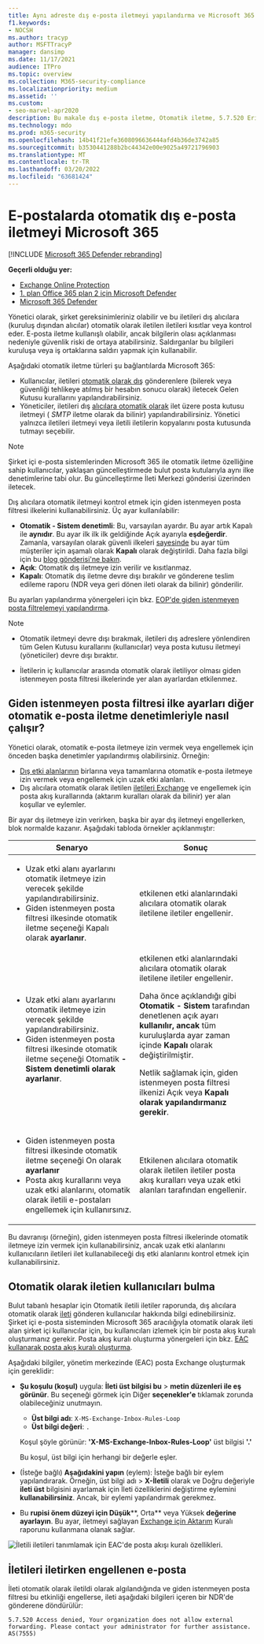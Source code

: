 ```yaml
---
title: Aynı adreste dış e-posta iletmeyi yapılandırma ve Microsoft 365.
f1.keywords:
- NOCSH
ms.author: tracyp
author: MSFTTracyP
manager: dansimp
ms.date: 11/17/2021
audience: ITPro
ms.topic: overview
ms.collection: M365-security-compliance
ms.localizationpriority: medium
ms.assetid: ''
ms.custom:
- seo-marvel-apr2020
description: Bu makale dış e-posta iletme, Otomatik iletme, 5.7.520 Erişim Engellendi iletileri, dış iletmeyi devre dışı bırakma, 'Yöneticiniz dış iletmeyi devre dışı bıraktı' iletilerini ve giden istenmeyen posta önleme ilkesi gibi konuları kapsar.
ms.technology: mdo
ms.prod: m365-security
ms.openlocfilehash: 14b41f21efe3608096636444afd4b36de3742a85
ms.sourcegitcommit: b3530441288b2bc44342e00e9025a49721796903
ms.translationtype: MT
ms.contentlocale: tr-TR
ms.lasthandoff: 03/20/2022
ms.locfileid: "63681424"
---
```

# <a name="control-automatic-external-email-forwarding-in-microsoft-365"></a>E-postalarda otomatik dış e-posta iletmeyi Microsoft 365

[!INCLUDE [Microsoft 365 Defender rebranding](../includes/microsoft-defender-for-office.md)]

**Geçerli olduğu yer:**
- [Exchange Online Protection](exchange-online-protection-overview.md)
- [1. plan Office 365 plan 2 için Microsoft Defender](defender-for-office-365.md)
- [Microsoft 365 Defender](../defender/microsoft-365-defender.md)

Yönetici olarak, şirket gereksinimleriniz olabilir ve bu iletileri dış alıcılara (kuruluş dışından alıcılar) otomatik olarak iletilen iletileri kısıtlar veya kontrol eder. E-posta iletme kullanışlı olabilir, ancak bilgilerin olası açıklanması nedeniyle güvenlik riski de ortaya atabilirsiniz. Saldırganlar bu bilgileri kuruluşa veya iş ortaklarına saldırı yapmak için kullanabilir.

Aşağıdaki otomatik iletme türleri şu bağlantılarda Microsoft 365:

- Kullanıcılar, iletileri [otomatik olarak dış](https://support.microsoft.com/office/c24f5dea-9465-4df4-ad17-a50704d66c59) gönderenlere (bilerek veya güvenliği tehlikeye atılmış bir hesabın sonucu olarak) iletecek Gelen Kutusu kurallarını yapılandırabilirsiniz.
- Yöneticiler, iletileri dış [alıcılara otomatik olarak](/exchange/recipients-in-exchange-online/manage-user-mailboxes/configure-email-forwarding) ilet üzere posta kutusu iletmeyi ( _SMTP_ iletme olarak da bilinir) yapılandırabilirsiniz. Yönetici yalnızca iletileri iletmeyi veya iletili iletilerin kopyalarını posta kutusunda tutmayı seçebilir.

> [!NOTE]
> Şirket içi e-posta sistemlerinden Microsoft 365 ile otomatik iletme özelliğine sahip kullanıcılar, yaklaşan güncelleştirmede bulut posta kutularıyla aynı ilke denetimlerine tabi olur. Bu güncelleştirme İleti Merkezi gönderisi üzerinden iletecek.

Dış alıcılara otomatik iletmeyi kontrol etmek için giden istenmeyen posta filtresi ilkelerini kullanabilirsiniz. Üç ayar kullanılabilir:

- **Otomatik - Sistem denetimli**: Bu, varsayılan ayardır. Bu ayar artık Kapalı ile **aynıdır**. Bu ayar ilk ilk ilk geldiğinde Açık ayarıyla **eşdeğerdir**. Zamanla, varsayılan olarak güvenli ilkeleri [sayesinde](secure-by-default.md) bu ayar tüm müşteriler için aşamalı olarak **Kapalı** olarak değiştirildi. Daha fazla bilgi için bu [blog gönderisi'ne bakın](https://techcommunity.microsoft.com/t5/exchange-team-blog/all-you-need-to-know-about-automatic-email-forwarding-in/ba-p/2074888). 
- **Açık**: Otomatik dış iletmeye izin verilir ve kısıtlanmaz.
- **Kapalı**: Otomatik dış iletme devre dışı bırakılır ve gönderene teslim edileme raporu (NDR veya geri dönen ileti olarak da bilinir) gönderilir.

Bu ayarları yapılandırma yönergeleri için bkz. [EOP'de giden istenmeyen posta filtrelemeyi yapılandırma](configure-the-outbound-spam-policy.md).

> [!NOTE]
>
> - Otomatik iletmeyi devre dışı bırakmak, iletileri dış adreslere yönlendiren tüm Gelen Kutusu kurallarını (kullanıcılar) veya posta kutusu iletmeyi (yöneticiler) devre dışı bıraktır.
>
> - İletilerin iç kullanıcılar arasında otomatik olarak iletiliyor olması giden istenmeyen posta filtresi ilkelerinde yer alan ayarlardan etkilenmez.


## <a name="how-the-outbound-spam-filter-policy-settings-work-with-other-automatic-email-forwarding-controls"></a>Giden istenmeyen posta filtresi ilke ayarları diğer otomatik e-posta iletme denetimleriyle nasıl çalışır?

Yönetici olarak, otomatik e-posta iletmeye izin vermek veya engellemek için önceden başka denetimler yapılandırmış olabilirsiniz. Örneğin:

- [Dış etki alanlarının](/exchange/mail-flow-best-practices/remote-domains/remote-domains) birlarına veya tamamlarına otomatik e-posta iletmeye izin vermek veya engellemek için uzak etki alanları.
- Dış alıcılara otomatik olarak iletilen [iletileri Exchange](/exchange/security-and-compliance/mail-flow-rules/mail-flow-rules) ve engellemek için posta akış kurallarında (aktarım kuralları olarak da bilinir) yer alan koşullar ve eylemler.

Bir ayar dış iletmeye izin verirken, başka bir ayar dış iletmeyi engellerken, blok normalde kazanır. Aşağıdaki tabloda örnekler açıklanmıştır:

|Senaryo|Sonuç|
|---|---|
|<ul><li>Uzak etki alanı ayarlarını otomatik iletmeye izin verecek şekilde yapılandırabilirsiniz.</li><li>Giden istenmeyen posta filtresi ilkesinde otomatik iletme seçeneği Kapalı olarak **ayarlanır**.</li></ul>|etkilenen etki alanlarındaki alıcılara otomatik olarak iletilene iletiler engellenir.|
|<ul><li>Uzak etki alanı ayarlarını otomatik iletmeye izin verecek şekilde yapılandırabilirsiniz.</li><li>Giden istenmeyen posta filtresi ilkesinde otomatik iletme seçeneği Otomatik **- Sistem denetimli olarak ayarlanır**.</li></ul>|etkilenen etki alanlarındaki alıcılara otomatik olarak iletilene iletiler engellenir. <p> Daha önce açıklandığı gibi **Otomatik - Sistem** tarafından denetlenen açık ayarı **kullanılır, ancak** tüm kuruluşlarda ayar zaman içinde **Kapalı** olarak değiştirilmiştir. <p> Netlik sağlamak için, giden istenmeyen posta filtresi ilkenizi Açık veya **Kapalı olarak yapılandırmanız** **gerekir**.|
|<ul><li>Giden istenmeyen posta filtresi ilkesinde otomatik iletme seçeneği On olarak **ayarlanır**</li><li>Posta akış kurallarını veya uzak etki alanlarını, otomatik olarak iletili e-postaları engellemek için kullanırsınız.</li></ul>|Etkilenen alıcılara otomatik olarak iletilen iletiler posta akış kuralları veya uzak etki alanları tarafından engellenir.|

Bu davranışı (örneğin), giden istenmeyen posta filtresi ilkelerinde otomatik iletmeye izin vermek için kullanabilirsiniz, ancak uzak etki alanlarını kullanıcıların iletileri ilet kullanabileceği dış etki alanlarını kontrol etmek için kullanabilirsiniz.

## <a name="how-to-find-users-that-are-automatically-forwarding"></a>Otomatik olarak iletien kullanıcıları bulma

Bulut tabanlı hesaplar için Otomatik iletili iletiler raporunda, dış alıcılara otomatik olarak [ileti](/exchange/monitoring/mail-flow-reports/mfr-auto-forwarded-messages-report) gönderen kullanıcılar hakkında bilgi edinebilirsiniz. Şirket içi e-posta sisteminden Microsoft 365 aracılığıyla otomatik olarak ileti alan şirket içi kullanıcılar için, bu kullanıcıları izlemek için bir posta akış kuralı oluşturmanız gerekir. Posta akış kuralı oluşturma yönergeleri için bkz. [EAC kullanarak posta akış kuralı oluşturma](/exchange/security-and-compliance/mail-flow-rules/manage-mail-flow-rules#use-the-eac-to-create-a-mail-flow-rule).

Aşağıdaki bilgiler, yönetim merkezinde (EAC) posta Exchange oluşturmak için gereklidir:

- **Şu koşulu (koşul)** uygula: **İleti üst bilgisi bu** \> **metin düzenleri ile eş görünür**. Bu seçeneği görmek için Diğer **seçenekler'e** tıklamak zorunda olabileceğiniz unutmayın.
  - **Üst bilgi adı**: `X-MS-Exchange-Inbox-Rules-Loop`
  - **Üst bilgi değeri**: `.`

  Koşul şöyle görünür: **'X-MS-Exchange-Inbox-Rules-Loop'** üst bilgisi **'.'**

  Bu koşul, üst bilgi için herhangi bir değerle eşler.

- (İsteğe bağlı) **Aşağıdakini yapın** (eylem): İsteğe bağlı bir eylem yapılandırarak. Örneğin, üst bilgi adı  \> **X-İletili** olarak ve Doğru değeriyle **ileti üst** bilgisini ayarlamak için İleti özelliklerini değiştirme eylemini **kullanabilirsiniz**. Ancak, bir eylemi yapılandırmak gerekmez.
- Bu **rupisi önem düzeyi için Düşük****, Orta** veya Yüksek **değerine** **ayarlayın**. Bu ayar, iletmeyi sağlayan [Exchange için Aktarım](view-email-security-reports.md#exchange-transport-rule-report) Kuralı raporunu kullanmana olanak sağlar.

![İletili iletileri tanımlamak için EAC'de posta akışı kuralı özellikleri.](../../media/mail-flow-rule-for-forwarded-messages.png)

## <a name="blocked-email-forwarding-messages"></a>İletileri iletirken engellenen e-posta

İleti otomatik olarak iletildi olarak algılandığında ve giden istenmeyen posta filtresi [](configure-the-outbound-spam-policy.md) bu etkinliği engellerse,  ileti aşağıdaki bilgileri içeren bir NDR'de gönderene döndürülür:

`5.7.520 Access denied, Your organization does not allow external forwarding. Please contact your administrator for further assistance. AS(7555)`
